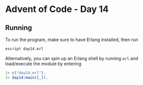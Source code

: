 # Advent of Code - Day 14

## Running

To run the program, make sure to have Erlang installed, then run

```bash
escript day14.erl
```

Alternatively, you can spin up an Erlang shell by running `erl` and load/execute the module by entering

```erlang
1> c("day14.erl").
2> day14:main([_]).
```
